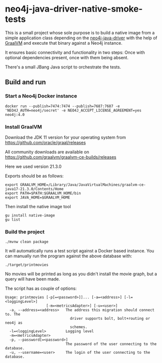 # neo4j-java-driver-native-smoke-tests

This is a small project whose sole purpose is to build a native image from a simple application class depending on the 
[neo4j-java-driver](https://github.com/neo4j/neo4j-java-driver) with the help of [GraalVM](https://www.graalvm.org) and execute that 
binary against a Neo4j instance.

It ensures basic connectivity and functionality in two steps: Once with optional dependencies present, once with them being absent.

There's a small JBang Java script to orchestrate the tests.


## Build and run

### Start a Neo4j Docker instance

```
docker run --publish=7474:7474 --publish=7687:7687 -e 'NEO4J_AUTH=neo4j/secret' -e NEO4J_ACCEPT_LICENSE_AGREEMENT=yes neo4j:4.0
```

### Install GraalVM

Download the JDK 11 version for your operating system from
https://github.com/oracle/graal/releases

All community downloads are available on
https://github.com/graalvm/graalvm-ce-builds/releases

Here we used version 21.3.0

Exports should be as follows:

```
export GRAALVM_HOME=/Library/Java/JavaVirtualMachines/graalvm-ce-java17-21.3.0/Contents/Home
export PATH=$PATH:$GRAALVM_HOME/bin
export JAVA_HOME=$GRAALVM_HOME
```

Then install the native image tool

```
gu install native-image
gu list
```

### Build the project

```
./mvnw clean package 
```

It will automatically runs a test script against a Docker based instance. You can manually run the program against the above database with:

```
./target/printmovies
```

No movies will be printed as long as you didn't install the movie graph, but a query will have been made.

The script has as couple of options:

```
Usage: printmovies [-p[=<password>]]... [-a=<address>] [-l=<loggingLevel>]
                   [-m=<metricsAdapter>] [-u=<user>]
  -a, --address=<address>   The address this migration should connect to. The
                              driver supports bolt, bolt+routing or neo4j as
                              schemes.
  -l=<loggingLevel>         Logging level
  -m=<metricsAdapter>
  -p, --password[=<password>]
                            The password of the user connecting to the database.
  -u, --username=<user>     The login of the user connecting to the database. 
```
